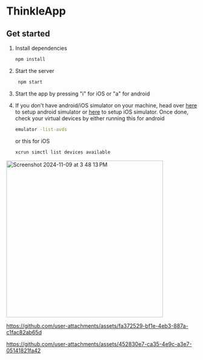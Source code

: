 # ThinkleApp



## Get started

1. Install dependencies

   ```bash
   npm install
   ```

2. Start the server

   ```bash
    npm start
   ```
3. Start the app by pressing "i" for iOS or "a" for android


4. If you don't have android/iOS simulator on your machine, head over [here](https://developer.android.com/studio/run/managing-avds) to setup android simulator or [here](https://developer.apple.com/documentation/safari-developer-tools/installing-xcode-and-simulators) to setup iOS simulator. Once done, check your virtual devices by either running this for android
   ```bash
   emulator -list-avds
   ```
   or this for iOS
   ```bash
   xcrun simctl list devices available
   ```


<img width="413" alt="Screenshot 2024-11-09 at 3 48 13 PM" src="https://github.com/user-attachments/assets/a9a6de95-4f12-42a4-b014-8a6cdf82eda9">



https://github.com/user-attachments/assets/fa372529-bf1e-4eb3-887a-c1fac82ab65d



https://github.com/user-attachments/assets/452830e7-ca35-4e9c-a3e7-05141821fa42

